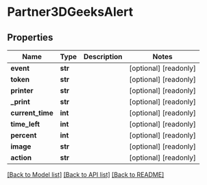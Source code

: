 # Partner3DGeeksAlert

## Properties
Name | Type | Description | Notes
------------ | ------------- | ------------- | -------------
**event** | **str** |  | [optional] [readonly] 
**token** | **str** |  | [optional] [readonly] 
**printer** | **str** |  | [optional] [readonly] 
**_print** | **str** |  | [optional] [readonly] 
**current_time** | **int** |  | [optional] [readonly] 
**time_left** | **int** |  | [optional] [readonly] 
**percent** | **int** |  | [optional] [readonly] 
**image** | **str** |  | [optional] [readonly] 
**action** | **str** |  | [optional] [readonly] 

[[Back to Model list]](../README.md#documentation-for-models) [[Back to API list]](../README.md#documentation-for-api-endpoints) [[Back to README]](../README.md)


